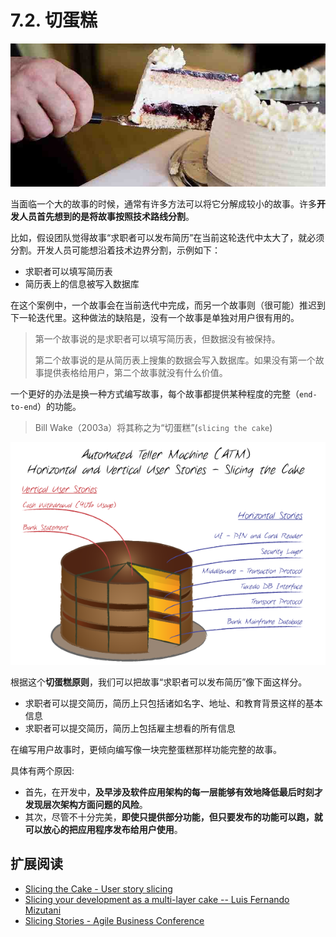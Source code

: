 # 7.2. 切蛋糕

![切蛋糕](images/slicing-the-cake.jpeg)

当面临一个大的故事的时候，通常有许多方法可以将它分解成较小的故事。许多**开发人员首先想到的是将故事按照技术路线分割**。

比如，假设团队觉得故事“求职者可以发布简历”在当前这轮迭代中太大了，就必须分割。开发人员可能想沿着技术边界分割，示例如下：

- 求职者可以填写简历表
- 简历表上的信息被写入数据库

在这个案例中，一个故事会在当前迭代中完成，而另一个故事则（很可能）推迟到下一轮迭代里。这种做法的缺陷是，没有一个故事是单独对用户很有用的。

> 第一个故事说的是求职者可以填写简历表，但数据没有被保持。
>
> 第二个故事说的是从简历表上搜集的数据会写入数据库。如果没有第一个故事提供表格给用户，第二个故事就没有什么价值。


一个更好的办法是换一种方式编写故事，每个故事都提供某种程度的完整（`end-to-end`）的功能。

> Bill Wake（2003a）将其称之为“切蛋糕”(`slicing the cake`)

![Slicing-The-Cake-ATM-Horizontal-And-Vertical-User-Stories](images/Slicing-The-Cake-ATM-Horizontal-And-Vertical-User-Stories.png)

根据这个**切蛋糕原则**，我们可以把故事“求职者可以发布简历”像下面这样分。

- 求职者可以提交简历，简历上只包括诸如名字、地址、和教育背景这样的基本信息
- 求职者可以提交简历，简历上包括雇主想看的所有信息

在编写用户故事时，更倾向编写像一块完整蛋糕那样功能完整的故事。

具体有两个原因:

- 首先，在开发中，**及早涉及软件应用架构的每一层能够有效地降低最后时刻才发现层次架构方面问题的风险**。
- 其次，尽管不十分完美，**即使只提供部分功能，但只要发布的功能可以跑，就可以放心的把应用程序发布给用户使用**。

## 扩展阅读

- [Slicing the Cake - User story slicing](http://tracks.roojoom.com/r/1757)
- [Slicing your development as a multi-layer cake -- Luis Fernando Mizutani](http://www.linkedin.com/pulse/slicing-cake-useful-guidelines-breakdown-development-work-mizutani)
- [Slicing Stories - Agile Business Conference](https://www.agileconference.org/wp-content/uploads/2015/10/How-to-Slice-Product-Backlog-Items-Matt-Roadnight-v1-2.pdf)
